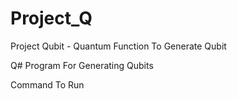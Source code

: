 # Project_Q
Project Qubit - Quantum Function To Generate Qubit

Q# Program For Generating Qubits

Command To Run
